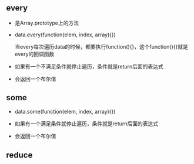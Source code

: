 #

## every

- 是Array.prototype上的方法

- data.every(function(elem, index, array){})

  当every每次遍历data的时候，都要执行function(){}，这个function(){}就是every的回调函数

- 如果有一个不满足条件就停止遍历，条件就是return后面的表达式

- 会返回一个布尔值

## some

- data.some(function(elem, index, array){})

- 如果有一个满足条件就停止遍历，条件就是return后面的表达式

- 会返回一个布尔值

## reduce
